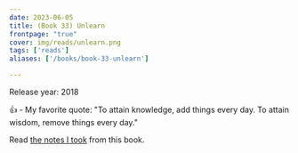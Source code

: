 ```yaml
---
date: 2023-06-05
title: (Book 33) Unlearn
frontpage: "true"
cover: img/reads/unlearn.png
tags: ['reads']
aliases: ['/books/book-33-unlearn']

---
```


Release year: 2018

👍 - My favorite quote: "To attain knowledge, add things every day. To attain wisdom, remove things every day."

Read [the notes I took](https://drive.google.com/file/d/16FKOjp0Xurqy6o0W7p56S2rEYaewBicb/view?usp=drive_link) from this book.
